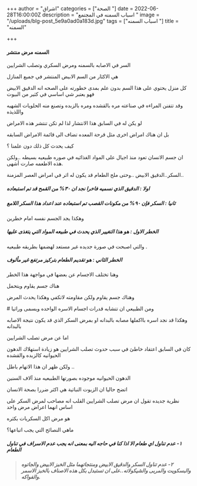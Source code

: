 +++
author = "اشراق"
categories = ["الصحة "]
date = 2022-06-28T16:00:00Z
description = "اسباب السمنه في المجتمع "
image = "/uploads/blg-post_5e9a0ad0a183d.jpg"
tags = ["اسباب السمنه "]
title = "السمنه"

+++
#### السمنه مرض منتشر

السر في الاصابه بالسمنه ومرض السكري وتصلب الشرايين

هي الاكثار من السم الابيض المنتشر في جميع المنازل

كل منزل يحتوي على هذا السم بدون علم بمدى خطورته على الصحه انه الدقيق الابيض فهو يعتبر شي اساسي في كثير من البيوت

وقد تتفنن المراءه في صناعته مره بالقشده ومره بالزبده وتصنع منه الحلويات الشهيه واللذيذه

لو يكن له في السابق هذا الانتشار لذا لم تكن تنتشر هذه الامراض

بل ان هناك امراض اخرى مثل قرحة المعده تضاف الى قائمة الامراض السابقه

كيف يحدث كل ذلك دون علمنا ؟

ان جسم الانسان تعود منذ اجيال على المواد الغذائيه في صوره طبيعيه بسيطه ..ولكن هذه الاطعمه صارت أشهى.

السكر..الدقيق الابيض ..وحتى ملح الطعام قد يكون له اثر في امراض العصر المزمنة..

##### اولا : الدقيق الذي نسميه فاخرا نجد ان ٣٠% من القمح قد تم استبعاده

##### ثانيا : السكر فإن ٩٠% من مكونات القصب تم استبعاده عند اعداد هذا السكر اللامع

وهكذا يجد الجسم نفسه امام خطرين

##### الخطر الاول : هو هذا التغيير الذي يحدث في طبيعه المواد التي يتغذى عليها

والتي اصبحت في صورة جديده غير مستعد لهضمها بطريقه طبيعيه .

##### الخطر الثاني : هو تقديم الطعام بتركيز مرتفع غير مألوف

وهنا تختلف الاجسام عن بعضها في مواجهة هذا الخطر

هناك جسم يقاوم ويتحمل

وهناك جسم يقاوم ولكن مقاومته لاتكفي وهكذا يحدث المرض

\# ومن الطبيعي ان تتشابه قدرات اجسام الاسره الواحده ويسمى وراثيا

وهكذا قد نجد اسره بااكملها مصابه بالبدانه او بمرض السكر الذي قد يكون نتيجة الاصابه بالبدانه

اما عن مرض تصلب الشرايين

كان في السابق اعتقاد خاطئ في سبب حدوث تصلب الشرايين هو زيادة استهلاك الدهون الحيوانيه كالزبده والقشده

ولكن ظهر ان هذا الاتهام باطل  ..

الدهون الحيوانيه موجوده بصورتها الطبيعيه منذ آلاف السنين

اتضح حاليا ان الزيوت النباتية هي اكثر ضررا بصحة الانسان

نظرية جديده تقول ان مرض تصلب الشرايين القلب انه مصاحب لمرض السكر على اساس انهما اعراض مرض واحد

هو مرض اكل السكريات بكثره

ماهي النصائح التي يجب اتباعها؟

##### ١- عدم تناول اي طعام الا اذا كنا في حاجه اليه بمعنى انه يجب عدم الاسراف في تناول الطعام

> ##### ٢- عدم تناول السكر والدقيق الابيض ومنتجاتهما مثل الخبز الابيض والجاتوه والبسكويت والمربى والشيكولاته..على ان تستبدل بكل هذه الاصناف بالخبز الاسمر والفواكه.